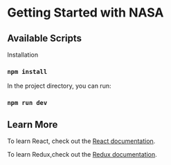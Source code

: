 # Getting Started with NASA

## Available Scripts

Installation

### `npm install`

In the project directory, you can run:

### `npm run dev`


## Learn More

To learn React, check out the [React documentation](https://reactjs.org/).

To learn Redux,check out the [Redux documentation](https://redux.js.org/).
